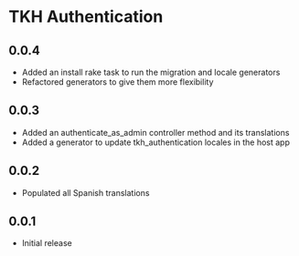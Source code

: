 # TKH Authentication



## 0.0.4

* Added an install rake task to run the migration and locale generators
* Refactored generators to give them more flexibility


## 0.0.3

* Added an authenticate_as_admin controller method and its translations
* Added a generator to update tkh_authentication locales in the host app


## 0.0.2

* Populated all Spanish translations


## 0.0.1

* Initial release
